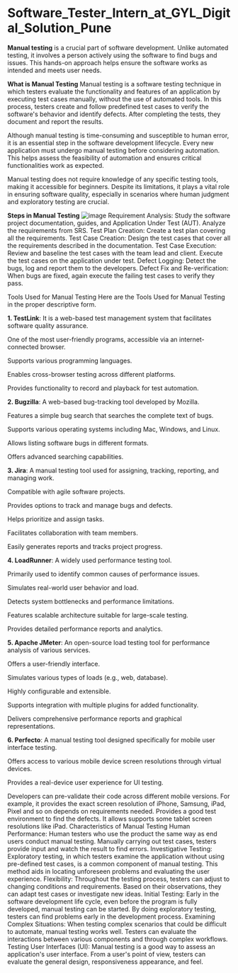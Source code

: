 # Software_Tester_Intern_at_GYL_Digital_Solution_Pune
**Manual testing** is a crucial part of software development. Unlike automated testing, it involves a person actively using the software to find bugs and issues. This hands-on approach helps ensure the software works as intended and meets user needs.

**What is Manual Testing**
Manual testing is a software testing technique in which testers evaluate the functionality and features of an application by executing test cases manually, without the use of automated tools. In this process, testers create and follow predefined test cases to verify the software's behavior and identify defects. After completing the tests, they document and report the results.

Although manual testing is time-consuming and susceptible to human error, it is an essential step in the software development lifecycle. Every new application must undergo manual testing before considering automation. This helps assess the feasibility of automation and ensures critical functionalities work as expected.

Manual testing does not require knowledge of any specific testing tools, making it accessible for beginners. Despite its limitations, it plays a vital role in ensuring software quality, especially in scenarios where human judgment and exploratory testing are crucial.

**Steps in Manual Testing**
![image](https://github.com/user-attachments/assets/087e615a-7f61-4892-b1c7-ea4b4a5d64ce)
Requirement Analysis: Study the software project documentation, guides, and Application Under Test (AUT). Analyze the requirements from SRS.
Test Plan Creation: Create a test plan covering all the requirements.
Test Case Creation: Design the test cases that cover all the requirements described in the documentation.
Test Case Execution: Review and baseline the test cases with the team lead and client. Execute the test cases on the application under test.
Defect Logging: Detect the bugs, log and report them to the developers.
Defect Fix and Re-verification: When bugs are fixed, again execute the failing test cases to verify they pass.

Tools Used for Manual Testing
Here are the Tools Used for Manual Testing in the proper descriptive form.

**1. TestLink**:
It is a web-based test management system that facilitates software quality assurance.

One of the most user-friendly programs, accessible via an internet-connected browser.

Supports various programming languages.

Enables cross-browser testing across different platforms.

Provides functionality to record and playback for test automation.

**2. Bugzilla**:
A web-based bug-tracking tool developed by Mozilla.

Features a simple bug search that searches the complete text of bugs.

Supports various operating systems including Mac, Windows, and Linux.

Allows listing software bugs in different formats.

Offers advanced searching capabilities.

**3. Jira**:
A manual testing tool used for assigning, tracking, reporting, and managing work.

Compatible with agile software projects.

Provides options to track and manage bugs and defects.

Helps prioritize and assign tasks.

Facilitates collaboration with team members.

Easily generates reports and tracks project progress.

**4. LoadRunner**:
A widely used performance testing tool.

Primarily used to identify common causes of performance issues.

Simulates real-world user behavior and load.

Detects system bottlenecks and performance limitations.

Features scalable architecture suitable for large-scale testing.

Provides detailed performance reports and analytics.

**5. Apache JMeter**:
An open-source load testing tool for performance analysis of various services.

Offers a user-friendly interface.

Simulates various types of loads (e.g., web, database).

Highly configurable and extensible.

Supports integration with multiple plugins for added functionality.

Delivers comprehensive performance reports and graphical representations.

**6. Perfecto**:
A manual testing tool designed specifically for mobile user interface testing.

Offers access to various mobile device screen resolutions through virtual devices.

Provides a real-device user experience for UI testing.

Developers can pre-validate their code across different mobile versions.
For example, it provides the exact screen resolution of iPhone, Samsung, iPad, Pixel and so on depends on requirements needed.
Provides a good test environment to find the defects.
It allows supports some tablet screen resolutions like iPad.
Characteristics of Manual Testing
Human Performance: Human testers who use the product the same way as end users conduct manual testing. Manually carrying out test cases, testers provide input and watch the result to find errors.
Investigative Testing: Exploratory testing, in which testers examine the application without using pre-defined test cases, is a common component of manual testing. This method aids in locating unforeseen problems and evaluating the user experience.
Flexibility: Throughout the testing process, testers can adjust to changing conditions and requirements. Based on their observations, they can adapt test cases or investigate new ideas.
Initial Testing: Early in the software development life cycle, even before the program is fully developed, manual testing can be started. By doing exploratory testing, testers can find problems early in the development process.
Examining Complex Situations: When testing complex scenarios that could be difficult to automate, manual testing works well. Testers can evaluate the interactions between various components and through complex workflows.
Testing User Interfaces (UI): Manual testing is a good way to assess an application's user interface. From a user's point of view, testers can evaluate the general design, responsiveness appearance, and feel.
